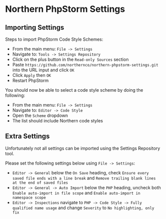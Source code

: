 # Northern PhpStorm Settings

## Importing Settings

Steps to import PhpStorm Code Style Schemes:

- From the main menu: `File -> Settings`
- Navigate to: `Tools -> Settings Repository`
- Click on the plus button in the `Read-only Sources` section
- Paste `https://github.com/northernco/northern-phpstorm-settings.git` into the URL input and click `OK`
- Click `Apply` then `OK`
- Restart PhpStorm

You should now be able to select a code style scheme by doing the following:

- From the main menu: `File -> Settings`
- Navigate to: `Editor -> Code Style`
- Open the `Scheme` dropdown
- The list should include Northern code styles

## Extra Settings

Unfortunately not all settings can be imported using the Settings Repository tool. 

Please set the following settings below using `File -> Settings`:
- `Editor -> General` below the `On Save` heading, check `Ensure every saved file ends with a line break` and `Remove trailing blank lines at the end of saved files`
- `Editor -> General -> Auto Import` below the `PHP` heading, uncheck both `Enable auto-import in file scope` and `Enable auto-import in namespace scope`
- `Editor -> Inspections` navigate to `PHP -> Code Style -> Fully qualified name usage` and change `Severity` to `No highlighting, only fix`
